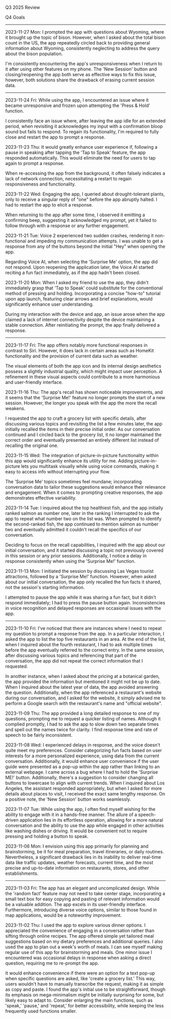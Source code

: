 Q3 2025 Review


Q4 Goals


---

2023-11-27 Mon: I prompted the app with questions about Wyoming, where it brought up the topic of bison. However, when I asked about the total bison count in the US, the app repeatedly circled back to providing general information about Wyoming, consistently neglecting to address the query about the bison population. 

I'm consistently encountering the app's unresponsiveness when I return to it after using other features on my phone. The 'New Session' button and closing/reopening the app both serve as effective ways to fix this issue, however, both solutions share the drawback of erasing current session data.

---

2023-11-24 Fri: While using the app, I encountered an issue where it became unresponsive and frozen upon attempting the 'Press & Hold' function. 

I consistently face an issue where, after leaving the app idle for an extended period, when revisiting it acknowledges my input with a confirmation bloop sound but fails to respond. To regain its functionality, I'm required to fully close and restart the app to prompt a response.

2023-11-23 Thu: It would greatly enhance user experience if, following a pause in speaking after tapping the 'Tap to Speak' feature, the app responded automatically. This would eliminate the need for users to tap again to prompt a response. 

When re-accessing the app from the background, it often falsely indicates a lack of network connection, necessitating a restart to regain responsiveness and functionality.

2023-11-22 Wed: Engaging the app, I queried about drought-tolerant plants, only to receive a singular reply of "one" before the app abruptly halted. I had to restart the app to elicit a response. 

When returning to the app after some time, I observed it emitting a confirming beep, suggesting it acknowledged my prompt, yet it failed to follow through with a response or any further engagement.

2023-11-21 Tue: Voice 2 experienced two sudden crashes, rendering it non-functional and impeding my communication attempts. I was unable to get a response from any of the buttons beyond the initial "Hey" when opening the app. 

Regarding Voice AI, when selecting the 'Surprise Me' option, the app did not respond. Upon reopening the application later, the Voice AI started reciting a fun fact immediately, as if the app hadn't been closed.

2023-11-20 Mon: When I asked my friend to use the app, they didn't immediately grasp that 'Tap to Speak' could substitute for the conventional method of pressing and holding. Incorporating a concise "how-to" tutorial upon app launch, featuring clear arrows and brief explanations, would significantly enhance user understanding. 

During my interaction with the device and app, an issue arose when the app claimed a lack of internet connectivity despite the device maintaining a stable connection. After reinitiating the prompt, the app finally delivered a response.

---

2023-11-17 Fri: The app offers notably more functional responses in contrast to Siri. However, it does lack in certain areas such as HomeKit functionality and the provision of current data such as weather. 

The visual elements of both the app icon and its internal design aesthetics possess a slightly industrial quality, which might impact user perception. A refinement in these visual aspects could contribute to a more harmonious and user-friendly interface.

2023-11-16 Thu: The app's recall has shown noticeable improvements, and it seems that the 'Surprise Me!' feature no longer prompts the start of a new session. However, the longer you speak with the app the more the recall weakens. 

I requested the app to craft a grocery list with specific details, after discussing various topics and revisiting the list a few minutes later, the app initially recalled the items in their precise initial order. As our conversation continued and I circled back to the grocery list, it no longer maintained the correct order and eventually presented an entirely different list instead of recalling the original one.

2023-11-15 Wed: The integration of picture-in-picture functionality within this app would significantly enhance its utility for me. Adding picture-in-picture lets you multitask visually while using voice commands, making it easy to access info without interrupting your flow.

The 'Surprise Me' topics sometimes feel mundane; incorporating conversation data to tailor these suggestions would enhance their relevance and engagement. When it comes to prompting creative responses, the app demonstrates effective variability.

2023-11-14 Tue: 
I inquired about the top healthiest fish, and the app initially ranked salmon as number one, later in the ranking I interrupted to ask the app to repeat what number two on the list was. When prompted to identify the second-ranked fish, the app continued to mention salmon as number two and eventually admitted it couldn't recall the specifics of our conversation.

 Deciding to focus on the recall capabilities, I inquired with the app about our initial conversation, and it started discussing a topic not previously covered in this session or any prior sessions. Additionally, I notice a delay in response consistently when using the 'Surprise Me!' function.

2023-11-13 Mon:
I initiated the session by discussing Las Vegas tourist attractions, followed by a 'Surprise Me!' function. However, when asked about our initial conversation, the app only recalled the fun facts it shared, not the session's starting information. 

I attempted to pause the app while it was sharing a fun fact, but it didn't respond immediately; I had to press the pause button again. Inconsistencies in voice recognition and delayed responses are occasional issues with the app.

---

2023-11-10 Fri: 
I've noticed that there are instances where I need to repeat my question to prompt a response from the app. In a particular interaction, I asked the app to list the top five restaurants in an area. At the end of the list, when I inquired about the fourth restaurant, I had to ask multiple times before the app eventually referred to the correct entry. In the same session, after discussing various topics and referencing that part of the conversation, the app did not repeat the correct information that I requested. 

In another instance, when I asked about the pricing at a botanical garden, the app provided the information but mentioned it might not be up to date. When I inquired about the latest year of data, the app avoided answering the question. Additionally, when the app referenced a restaurant's website during our conversation, and I asked for the website, it simply advised me to perform a Google search with the restaurant's name and "official website".

2023-11-09 Thu:
The app provided a long detailed response to one of my questions, prompting me to request a quicker listing of names. Although it complied promptly, I had to ask the app to slow down two separate times and spell out the names twice for clarity. I find response time and rate of speech to be fairly inconsistent. 

2023-11-08 Wed:
I experienced delays in response, and the voice doesn't quite meet my preferences. Consider categorizing fun facts based on user interests for a more personalized experience, using data from the current conversation. Additionally, it would enhance user convenience if the user guide were presented as a pop-up within the app rather than linking to an external webpage. I came across a bug where I had to hold the 'Surprise ME!' button. Additionally, there's a suggestion to consider changing all buttons to lowercase to align with current trends. When I inquired about Los Angeles, the assistant responded appropriately, but when I asked for more details about places to visit, I received the exact same lengthy response. On a positive note, the 'New Session' button works seamlessly.

2023-11-07 Tue:
While using the app, I often find myself wishing for the ability to engage with it in a hands-free manner. The allure of a speech-driven application lies in its effortless operation, allowing for a more natural conversation and the ability to use the app while engaged in other activities like washing dishes or driving. It would be convenient not to require pressing and holding a button to speak.

2023-11-06 Mon:
I envision using this app primarily for planning and brainstorming, be it for meal preparation, travel itineraries, or daily routines. Nevertheless, a significant drawback lies in its inability to deliver real-time data like traffic updates, weather forecasts, current time, and the most precise and up-to-date information on restaurants, stores, and other establishments.

---

2023-11-03 Fri:
The app has an elegant and uncomplicated design. While the 'random fact' feature may not need to take center stage, incorporating a small text box for easy copying and pasting of relevant information would be a valuable addition. The app excels in its user-friendly interface. Furthermore, introducing diverse voice options, similar to those found in map applications, would be a noteworthy improvement.

2023-11-02 Thu:
I used the app to explore various dinner options. I appreciated the convenience of engaging in a conversation rather than sifting through online recipes. The app offered simple yet tailored meal suggestions based on my dietary preferences and additional queries. I also used the app to plan out a week's worth of meals. I can see myself making regular use of this app for brainstorming and meals. One minor issue I encountered was occasional delays in response when asking a direct question, requiring me to re-prompt the app.

It would enhance convenience if there were an option for a text pop-up when specific questions are asked, like 'create a grocery list.' This way, users wouldn't have to manually transcribe the request, making it as simple as copy and paste. I found the app's initial use to be straightforward, though its emphasis on mega-minimalism might be initially surprising for some, but likely easy to adapt to. Consider enlarging the main functions, such as 'speak,' 'pause,' and 'repeat,' for better accessibility, while keeping the less frequently used functions smaller.
